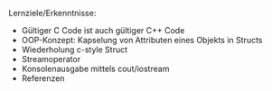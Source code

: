 Lernziele/Erkenntnisse:
- Gültiger C Code ist auch gültiger C++ Code
- OOP-Konzept: Kapselung von Attributen eines Objekts in Structs
- Wiederholung c-style Struct
- Streamoperator
- Konsolenausgabe mittels cout/iostream
- Referenzen
